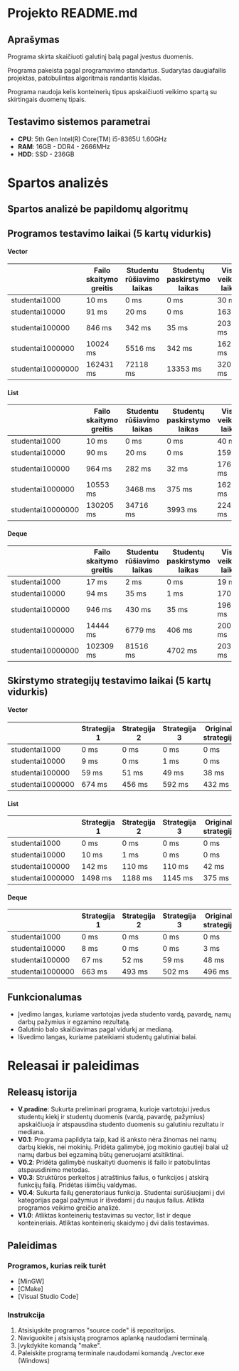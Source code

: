 ﻿# Projekto README.md

## Aprašymas

Programa skirta skaičiuoti galutinį balą pagal įvestus duomenis.

Programa pakeista pagal programavimo standartus. Sudarytas daugiafailis projektas, patobulintas algoritmais randantis klaidas.

Programa naudoja kelis konteinerių tipus apskaičiuoti veikimo spartą su skirtingais duomenų tipais.

## Testavimo sistemos parametrai

- **CPU**: 5th Gen Intel(R) Core(TM) i5-8365U 1.60GHz
- **RAM**: 16GB - DDR4 - 2666MHz
- **HDD**: SSD - 236GB

# Spartos analizės

## Spartos analizė be papildomų algoritmų

## Programos testavimo laikai (5 kartų vidurkis)

#### Vector
|  |Failo skaitymo greitis| Studentu rūšiavimo laikas | Studentų paskirstymo laikas | Visas veikimo laikas |
| :--- | ---- | ---- | ---- | ---- |
| studentai1000 | 10 ms | 0 ms | 0 ms | 30 ms |
| studentai10000 | 91 ms | 20 ms | 0 ms | 163 ms |
| studentai100000 | 846 ms | 342 ms | 35 ms | 2039 ms |
| studentai1000000 | 10024 ms | 5516 ms | 342 ms | 16202 ms |
| studentai10000000 | 162431 ms | 72118 ms | 13353 ms | 320132 ms |
#### List
|  |Failo skaitymo greitis| Studentu rūšiavimo laikas | Studentų paskirstymo laikas | Visas veikimo laikas |
| :--- | ---- | ---- | ---- | ---- |
| studentai1000 | 10 ms | 0 ms | 0 ms | 40 ms |
| studentai10000 | 90 ms | 20 ms | 0 ms | 159 ms |
| studentai100000 | 964 ms | 282 ms | 32 ms | 1769 ms |
| studentai1000000 | 10553 ms | 3468 ms | 375 ms | 16227 ms |
| studentai10000000 | 130205 ms | 34716 ms | 3993 ms | 224437 ms |

#### Deque
|  |Failo skaitymo greitis| Studentu rūšiavimo laikas | Studentų paskirstymo laikas | Visas veikimo laikas |
| :--- | ---- | ---- | ---- | ---- |
| studentai1000 | 17 ms | 2 ms | 0 ms | 19 ms |
| studentai10000 | 94 ms | 35 ms | 1 ms | 170 ms |
| studentai100000 | 946 ms | 430 ms | 35 ms | 1962 ms |
| studentai1000000 | 14444 ms | 6779 ms | 406 ms | 20012 ms |
| studentai10000000 | 102309 ms | 81516 ms | 4702 ms | 203908 ms |

## Skirstymo strategijų testavimo laikai (5 kartų vidurkis)

#### Vector
|  | Strategija 1 | Strategija 2 | Strategija 3 | Originali strategija |
| :--- | ---- | ---- | ---- | ---- |
| studentai1000 | 0 ms | 0 ms | 0 ms | 0 ms |
| studentai10000 | 9 ms | 0 ms | 1 ms | 0 ms |
| studentai100000 | 59 ms | 51 ms | 49 ms | 38 ms |
| studentai1000000 | 674 ms | 456 ms | 592 ms | 432 ms |

#### List
|  | Strategija 1 | Strategija 2 | Strategija 3 | Originali strategija |
| :--- | ---- | ---- | ---- | ---- |
| studentai1000 | 0 ms | 0 ms | 0 ms | 0 ms |
| studentai10000 | 10 ms | 1 ms | 0 ms | 0 ms |
| studentai100000 | 142 ms | 110 ms | 110 ms | 42 ms |
| studentai1000000 | 1498 ms | 1188 ms | 1145 ms | 375 ms |

#### Deque
|  | Strategija 1 | Strategija 2 | Strategija 3 | Originali strategija |
| :--- | ---- | ---- | ---- | ---- |
| studentai1000 | 0 ms | 0 ms | 0 ms | 0 ms |
| studentai10000 | 8 ms | 0 ms | 0 ms | 3 ms |
| studentai100000 | 67 ms | 52 ms | 59 ms | 48 ms |
| studentai1000000 | 663 ms | 493 ms | 502 ms | 496 ms |

## Funkcionalumas

- Įvedimo langas, kuriame vartotojas įveda studento vardą, pavardę, namų darbų pažymius ir egzamino rezultatą.
- Galutinio balo skaičiavimas pagal vidurkį ar medianą.
- Išvedimo langas, kuriame pateikiami studentų galutiniai balai.

# Releasai ir paleidimas

## Releasų istorija

- **V.pradine**: Sukurta preliminari programa, kurioje vartotojui įvedus studentų kiekį ir studentų duomenis (vardą, pavardę, pažymius) apskaičiuoja ir atspausdina studento duomenis su galutiniu rezultatu ir mediana. 
- **V0.1**: Programa papildyta taip, kad iš anksto nėra žinomas nei namų darbų kiekis, nei mokinių. Pridėta galimybė, jog mokinio gautieji balai už namų darbus bei egzaminą būtų generuojami atsitiktinai.
- **V0.2**: Pridėta galimybė nuskaityti duomenis iš failo ir patobulintas atspausdinimo metodas.
- **V0.3**: Struktūros perkeltos į atraštinius failus, o funkcijos į atskirą funkcijų failą. Pridėtas išimčių valdymas.
- **V0.4**: Sukurta failų generatoriaus funkcija. Studentai surūšiuojami į dvi kategorijas pagal pažymius ir išvedami į du naujus failus. Atlikta programos veikimo greičio analizė.
- **V1.0**: Atliktas konteinerių testavimas su vector, list ir deque konteineriais. Atliktas konteinerių skaidymo į dvi dalis testavimas. 

## Paleidimas

### Programos, kurias reik turėt

- [MinGW]
- [CMake]
- [Visual Studio Code]


### Instrukcija

1. Atsisiųskite programos "source code" iš repozitorijos.
2. Naviguokite į atsisiųstą programos aplanką naudodami terminalą.
3. Įvykdykite komandą "make".
4. Paleiskite programą terminale naudodami komandą ./vector.exe (Windows) 